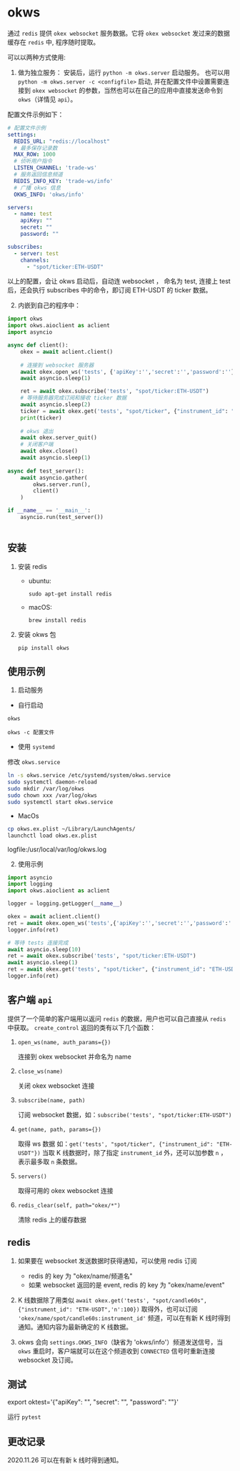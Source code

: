 # okws

通过 `redis` 提供 `okex websocket` 服务数据。它将 `okex websocket` 发过来的数据缓存在 `redis` 中, 程序随时提取。

可以以两种方式使用:

1. 做为独立服务：
   安装后，运行 `python -m okws.server` 启动服务。
   也可以用 `python -m okws.server -c <configfile>` 启动, 并在配置文件中设置需要连接到 `okex websocket` 的参数，当然也可以在自己的应用中直接发送命令到 `okws`（详情见 `api`）。

配置文件示例如下：

```yaml
# 配置文件示例
settings:
  REDIS_URL: "redis://localhost"
  # 最多保存记录数
  MAX_ROW: 1000
  # 侦听用户指令
  LISTEN_CHANNEL: 'trade-ws'
  # 服务返回信息频道
  REDIS_INFO_KEY: 'trade-ws/info'
  # 广播 okws 信息
  OKWS_INFO: 'okws/info'

servers:
  - name: test
    apiKey: ""
    secret: ""
    password: ""

subscribes:
  - server: test
    channels:
      - "spot/ticker:ETH-USDT"
```   
以上的配置，会让 okws 启动后，自动连 websocket ， 命名为 test, 连接上 test 后，还会执行 subscribes 中的命令，即订阅 ETH-USDT 的 ticker 数据。


2. 内嵌到自己的程序中：

```python
import okws
import okws.aioclient as aclient
import asyncio

async def client():
    okex = await aclient.client()
    
    # 连接到 websocket 服务器
    await okex.open_ws('tests', {'apiKey':'','secret':'','password':''})
    await asyncio.sleep(1)

    ret = await okex.subscribe('tests', "spot/ticker:ETH-USDT")
    # 等待服务器完成订阅和接收 ticker 数据
    await asyncio.sleep(2)
    ticker = await okex.get('tests', "spot/ticker", {"instrument_id": "ETH-USDT"})
    print(ticker)
    
    # okws 退出
    await okex.server_quit()
    # 关闭客户端
    await okex.close()
    await asyncio.sleep(1)
   
async def test_server():
    await asyncio.gather(
        okws.server.run(),
        client()
    )

if __name__ == '__main__':
    asyncio.run(test_server())
   
```


## 安装

1. 安装 redis
    * ubuntu: 
    
      `sudo apt-get install redis`
    
    * macOS: 
    
       `brew install redis`    

2. 安装 okws 包

    `pip install okws`

## 使用示例

1. 启动服务

* 自行启动

`okws`

`okws -c 配置文件`

* 使用 `systemd`

修改 `okws.service`
```bash
ln -s okws.service /etc/systemd/system/okws.service
sudo systemctl daemon-reload
sudo mkdir /var/log/okws
sudo chown xxx /var/log/okws
sudo systemctl start okws.service
```

* MacOs

```bash
cp okws.ex.plist ~/Library/LaunchAgents/
launchctl load okws.ex.plist
```
logfile:/usr/local/var/log/okws.log

2. 使用示例

```python
import asyncio
import logging
import okws.aioclient as aclient

logger = logging.getLogger(__name__)

okex = await aclient.client()
ret = await okex.open_ws('tests',{'apiKey':'','secret':'','password':''})  # 连接到 okex websockets
logger.info(ret)

# 等待 tests 连接完成
await asyncio.sleep(10)
ret = await okex.subscribe('tests', "spot/ticker:ETH-USDT")
await asyncio.sleep(1)
ret = await okex.get('tests', "spot/ticker", {"instrument_id": "ETH-USDT"})
logger.info(ret)
```

## 客户端 `api`

提供了一个简单的客户端用以返问 `redis` 的数据，用户也可以自己直接从 `redis` 中获取。
 `create_control` 返回的类有以下几个函数：

1. `open_ws(name, auth_params={})`

    连接到 okex websocket 并命名为 name

2. `close_ws(name)`

    关闭 okex websocket 连接

3. `subscribe(name, path)`

    订阅 websocket 数据，如：`subscribe('tests', "spot/ticker:ETH-USDT")`

4. `get(name, path, params={})`

    取得 ws 数据 如：`get('tests', "spot/ticker", {"instrument_id": "ETH-USDT"})`
    当取 K 线数据时，除了指定 `instrument_id` 外，还可以加参数 `n` ，表示最多取 `n` 条数据。

5. `servers()`

    取得可用的 okex websocket 连接

6. `redis_clear(self, path="okex/*")`
    
    清除 redis 上的缓存数据

## redis

1. 如果要在 websocket 发送数据时获得通知，可以使用 redis 订阅

    * redis 的 key 为 "okex/name/频道名"
    * 如果 websocket 返回的是 event, redis 的 key 为 "okex/name/event"

2. K 线数据除了用类似 `await okex.get('tests', "spot/candle60s", {"instrument_id": "ETH-USDT",'n':100})` 取得外，也可以订阅 `'okex/name/spot/candle60s:instrument_id'` 频道，可以在有新 K 线时得到通知。通知内容为最新确定的 K 线数据。

3. okws 会向 `settings.OKWS_INFO`（缺省为 'okws/info'）频道发送信号，当 `okws` 重启时，客户端就可以在这个频道收到 `CONNECTED` 信号时重新连接 websocket 及订阅。
 
## 测试

export oktest='{"apiKey": "", "secret": "", "password": ""}'

运行 `pytest`

## 更改记录

2020.11.26 可以在有新 k 线时得到通知。

<!--
;## install for dev
;`$ pip install -e .  # 或者 python setup.py develop`
-->
